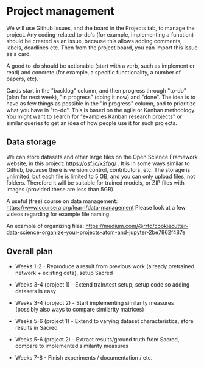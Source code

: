 # Project management

We will use Github Issues, and the board in the Projects tab, to manage the project. Any coding-related to-do's (for example, implementing a function) should be created as an issue, because this allows adding comments, labels, deadlines etc. Then from the project board, you can import this issue as a card. 

A good to-do should be actionable (start with a verb, such as implement or read) and concrete (for example, a specific functionality, a number of papers, etc). 

Cards start in the "backlog" column, and then progress through "to-do" (plan for next week), "in progress" (doing it now) and "done". The idea is to have as few things as possible in the "in progress" column, and to prioritize what you have in "to-do". This is based on the agile or Kanban methdology. You might want to search for "examples Kanban research projects" or similar queries to get an idea of how people use it for such projects. 

## Data storage

We can store datasets and other large files on the Open Science Framework website, in this project: https://osf.io/x2fpg/ . It is in some ways similar to Github, because there is version control, contributors, etc. The storage is unlimited, but each file is limited to 5 GB, and you can only upload files, not folders. Therefore it will be suitable for trained models, or ZIP files with images (provided these are less than 5GB). 

A useful (free) course on data management: https://www.coursera.org/learn/data-management  Please look at a few videos regarding for example file naming. 

An example of organizing files: https://medium.com/@rrfd/cookiecutter-data-science-organize-your-projects-atom-and-jupyter-2be7862f487e

## Overall plan

* Weeks 1-2 - Reproduce a result from previous work (already pretrained network + existing data), setup Sacred 

* Weeks 3-4 (project 1) - Extend train/test setup, setup code so adding datasets is easy
* Weeks 3-4 (project 2) - Start implementing similarity measures (possibly also ways to compare similarity matrices)

* Weeks 5-6 (project 1) - Extend to varying dataset characteristics, store results in Sacred  
* Weeks 5-6 (project 2) - Extract results/ground truth from Sacred, compare to implemented similarity measures

* Weeks 7-8 - Finish experiments / documentation / etc. 
